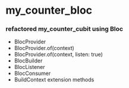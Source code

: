 # my_counter_bloc

### refactored my_counter_cubit using Bloc

- BlocProvider
- BlocProvider.of<T>(context)
- BlocProvider.of<T>(context, listen: true)
- BlocBuilder
- BlocListener
- BlocConsumer
- BuildContext extension methods
